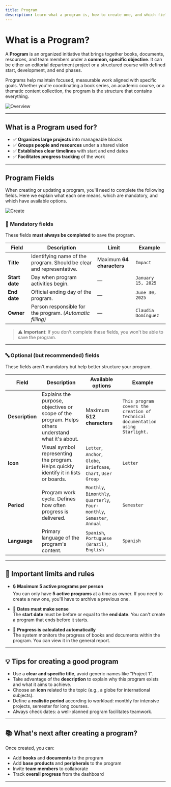 ```yaml
---
title: Program
description: Learn what a program is, how to create one, and which fields you need to complete.
---
```


# What is a Program?

A **Program** is an organized initiative that brings together books, documents, resources, and team members under a **common, specific objective**. It can be either an editorial department project or a structured course with defined start, development, and end phases.

Programs help maintain focused, measurable work aligned with specific goals. Whether you're coordinating a book series, an academic course, or a thematic content collection, the program is the structure that contains everything.

![Overview](/images/en/projects/program/overview.webp)

---

## What is a Program used for?

- ✅ **Organizes large projects** into manageable blocks
- ✅ **Groups people and resources** under a shared vision
- ✅ **Establishes clear timelines** with start and end dates
- ✅ **Facilitates progress tracking** of the work

---

## Program Fields

When creating or updating a program, you'll need to complete the following fields. Here we explain what each one means, which are mandatory, and which have available options.

![Create](/images/en/projects/program/create.webp)

### 📌 Mandatory fields

These fields **must always be completed** to save the program.

| Field | Description | Limit | Example |
|------|-------------|--------|-------|
| **Title** | Identifying name of the program. Should be clear and representative. | Maximum **64 characters** | `Impact` |
| **Start date** | Day when program activities begin. | — | `January 15, 2025` |
| **End date** | Official ending day of the program. | — | `June 30, 2025` |
| **Owner** | Person responsible for the program. *(Automatic filling)* | — | `Claudia Domínguez` |

> ⚠️ **Important**: If you don't complete these fields, you won't be able to save the program.

---

### 🔤 Optional (but recommended) fields

These fields aren't mandatory but help better structure your program.

| Field | Description | Available options | Example |
|------|-------------|------------------------|-------|
| **Description** | Explains the purpose, objectives or scope of the program. Helps others understand what it's about. | Maximum **512 characters** | `This program covers the creation of technical documentation using Starlight.` |
| **Icon** | Visual symbol representing the program. Helps quickly identify it in lists or boards. | `Letter`, `Anchor`, `Globe`, `Briefcase`, `Chart`, `User Group` | `Letter` |
| **Period** | Program work cycle. Defines how often progress is delivered. | `Monthly`, `Bimonthly`, `Quarterly`, `Four-monthly`, `Semester`, `Annual` | `Semester` |
| **Language** | Primary language of the program's content. | `Spanish`, `Portuguese (Brazil)`, `English` | `Spanish` |

---

## 📏 Important limits and rules

- 🔒 **Maximum 5 active programs per person**  
  You can only have **5 active programs** at a time as owner. If you need to create a new one, you'll have to archive a previous one.

- 📅 **Dates must make sense**  
  The **start date** must be before or equal to the **end date**. You can't create a program that ends before it starts.

- 🔄 **Progress is calculated automatically**  
  The system monitors the progress of books and documents within the program. You can view it in the general report.

---

## 💡 Tips for creating a good program

- Use a **clear and specific title**, avoid generic names like "Project 1".
- Take advantage of the **description** to explain why this program exists and what it aims to achieve.
- Choose an **icon** related to the topic (e.g., a globe for international subjects).
- Define a **realistic period** according to workload: monthly for intensive projects, semester for long courses.
- Always check dates: a well-planned program facilitates teamwork.

---

## 📚 What's next after creating a program?

Once created, you can:
- Add **books** and **documents** to the program
- Add **base products** and **peripherals** to the program
- Invite **team members** to collaborate
- Track **overall progress** from the dashboard

---

<!--
## 🔗 Recommended reading

- [What is a how-to guide?](https://diataxis.fr/how-to-guides/) – Learn how to structure practical and effective documentation.
-->